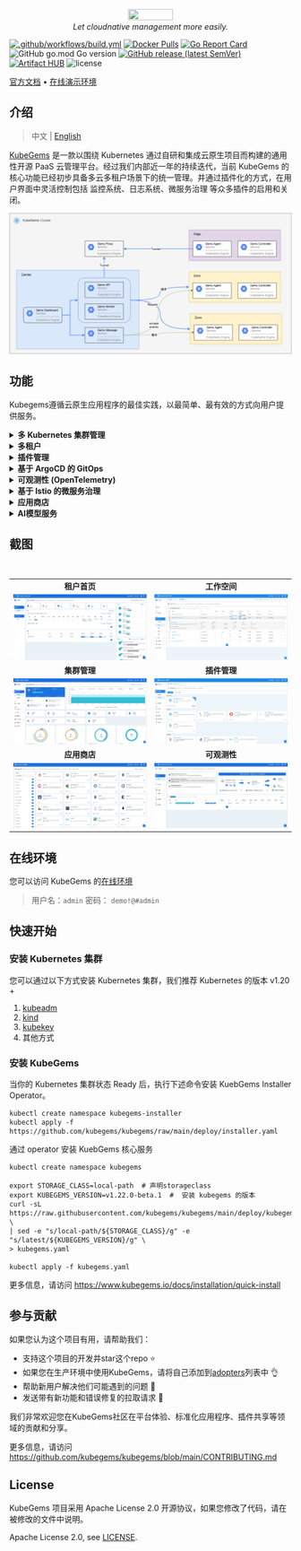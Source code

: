 <div style="text-align: center"></div>
  <p align="center">
  <img src="https://www.kubegems.io/img/logo.svg" width="40%" height="40%">
      <br>
      <i>Let cloudnative management more easily.</i>
  </p>
</div>

[![.github/workflows/build.yml](https://github.com/kubegems/kubegems/actions/workflows/build.yml/badge.svg)](https://github.com/kubegems/kubegems/actions/workflows/build.yml)
[![Docker Pulls](https://img.shields.io/docker/pulls/kubegems/kubegems.svg?maxAge=604800)](https://hub.docker.com/r/kubegems/kubegems)
[![Go Report Card](https://goreportcard.com/badge/github.com/kubegems/kubegems)](https://goreportcard.com/report/github.com/kubegems/kubegems)
![GitHub go.mod Go version](https://img.shields.io/github/go-mod/go-version/kubegems/kubegems?logo=go)
[![GitHub release (latest SemVer)](https://img.shields.io/github/v/release/kubegems/kubegems?logo=github&sort=semver)](https://github.com/kubegems/kubegems/releases/latest)
[![Artifact HUB](https://img.shields.io/endpoint?url=https://artifacthub.io/badge/repository/kubegems)](https://artifacthub.io/packages/search?repo=kubegems)
![license](https://img.shields.io/github/license/kubegems/kubegems)

[官方文档](https://kubegems.io) • [在线演示环境](https://demo.kubegems.io)

## 介绍

> 中文 | [English](README.md)

[KubeGems](https://kubegems.io) 是一款以围绕 Kubernetes 通过自研和集成云原生项目而构建的通用性开源 PaaS 云管理平台。经过我们内部近一年的持续迭代，当前 KubeGems 的核心功能已经初步具备多云多租户场景下的统一管理。并通过插件化的方式，在用户界面中灵活控制包括 监控系统、日志系统、微服务治理 等众多插件的启用和关闭。
<p align="center">
<img src="https://github.com/kubegems/.github/blob/master/static/image/cluster.drawio.png?raw=true">
</p>

## 功能

Kubegems遵循云原生应用程序的最佳实践，以最简单、最有效的方式向用户提供服务。

<details>
  <summary><b> 多 Kubernetes 集群管理</b></summary>
</details>

<details>
  <summary><b>多租户</b></summary>
</details>

<details>
  <summary><b>插件管理</b></summary>
</details>

<details>
  <summary><b>基于 ArgoCD 的 GitOps</b></summary>
</details>

<details>
  <summary><b> 可观测性 (OpenTelemetry)</b></summary>
</details>

<details>
  <summary><b>基于 Istio 的微服务治理</b></summary>
</details>

<details>
  <summary><b>应用商店</b></summary>
</details>

<details>
  <summary><b> AI模型服务</b></summary>
</details>

## 截图

<br/>
<table>
    <tr>
      <td width="50%" align="center"><b>租户首页</b></td>
      <td width="50%" align="center"><b>工作空间</b></td>
    </tr>
    <tr>
        <td width="50%" align="center"><img src="https://github.com/kubegems/.github/blob/master/static/image/tenant.jpg?raw=true"></td>
        <td width="50%" align="center"><img src="https://github.com/kubegems/.github/blob/master/static/image/workspace.jpg?raw=true"></td>
    </tr>
    <tr>
      <td width="50%" align="center"><b>集群管理</b></td>
      <td width="50%" align="center"><b>插件管理</b></td>
    </tr>
        <td width="50%" align="center"><img src="https://github.com/kubegems/.github/blob/master/static/image/cluster.jpg?raw=true"></td>
        <td width="50%" align="center"><img src="https://github.com/kubegems/.github/blob/master/static/image/plugins.jpg?raw=true"></td>
    <tr>
    </tr>
    <tr>
      <td width="50%" align="center"><b>应用商店</b></td>
      <td width="50%" align="center"><b>可观测性</b></td>
    </tr>
        <td width="50%" align="center"><img src="https://github.com/kubegems/.github/blob/master/static/image/appstore.jpg?raw=true"></td>
        <td width="50%" align="center"><img src="https://github.com/kubegems/.github/blob/master/static/image/observability.jpg?raw=true"></td>
    <tr>
    </tr>
</table>

## 在线环境

您可以访问 KubeGems 的[在线环境](https://demo.kubegems.io)

> 用户名：`admin`   密码： `demo!@#admin`
## 快速开始

### 安装 Kubernetes 集群

您可以通过以下方式安装 Kubernetes 集群，我们推荐 Kubernetes 的版本 v1.20 +

1. [kubeadm](https://kubernetes.io/docs/setup/production-environment/tools/kubeadm/create-cluster-kubeadm/)
2. [kind](https://kind.sigs.k8s.io/)
3. [kubekey](https://github.com/kubesphere/kubekey)
4. 其他方式

### 安装 KubeGems 

当你的 Kubernetes 集群状态 Ready 后，执行下述命令安装 KuebGems Installer Operator。

```
kubectl create namespace kubegems-installer
kubectl apply -f https://github.com/kubegems/kubegems/raw/main/deploy/installer.yaml
```

通过 operator 安装 KuebGems 核心服务

```
kubectl create namespace kubegems

export STORAGE_CLASS=local-path  # 声明storageclass
export KUBEGEMS_VERSION=v1.22.0-beta.1  #  安装 kubegems 的版本
curl -sL https://raw.githubusercontent.com/kubegems/kubegems/main/deploy/kubegems.yaml \
| sed -e "s/local-path/${STORAGE_CLASS}/g" -e "s/latest/${KUBEGEMS_VERSION}/g" \
> kubegems.yaml

kubectl apply -f kubegems.yaml
```

更多信息，请访问 https://www.kubegems.io/docs/installation/quick-install

## 参与贡献

如果您认为这个项目有用，请帮助我们：

- 支持这个项目的开发并star这个repo ⭐
- 如果您在生产环境中使用KubeGems，请将自己添加到[adopters](./ADOPTERS.md)列表中 👌
- 帮助新用户解决他们可能遇到的问题 🙋
- 发送带有新功能和错误修复的拉取请求 🚀

我们非常欢迎您在KubeGems社区在平台体验、标准化应用程序、插件共享等领域的贡献和分享。

更多信息，请访问 https://github.com/kubegems/kubegems/blob/main/CONTRIBUTING.md

## License

KubeGems 项目采用 Apache License 2.0 开源协议，如果您修改了代码，请在被修改的文件中说明。

Apache License 2.0, see [LICENSE](https://github.com/kubegems/kubegems/blob/main/LICENSE).
